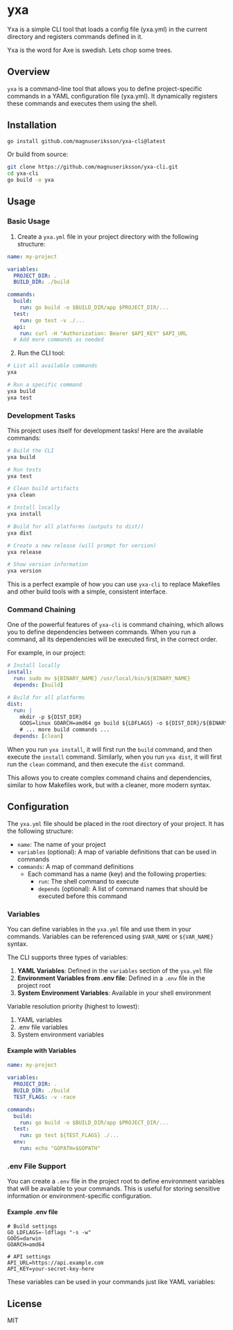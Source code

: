 # yxa

Yxa is a simple CLI tool that loads a config file (yxa.yml) in the current directory and registers commands defined in it.

Yxa is the word for Axe is swedish. Lets chop some trees.

## Overview

`yxa` is a command-line tool that allows you to define project-specific commands in a YAML configuration file (yxa.yml). It dynamically registers these commands and executes them using the shell.

## Installation

```bash
go install github.com/magnuseriksson/yxa-cli@latest
```

Or build from source:

```bash
git clone https://github.com/magnuseriksson/yxa-cli.git
cd yxa-cli
go build -o yxa
```

## Usage

### Basic Usage

1. Create a `yxa.yml` file in your project directory with the following structure:

```yaml
name: my-project

variables:
  PROJECT_DIR: .
  BUILD_DIR: ./build

commands:
  build:
    run: go build -o $BUILD_DIR/app $PROJECT_DIR/...
  test:
    run: go test -v ./...
  api:
    run: curl -H "Authorization: Bearer $API_KEY" $API_URL
  # Add more commands as needed
```

2. Run the CLI tool:

```bash
# List all available commands
yxa

# Run a specific command
yxa build
yxa test
```

### Development Tasks

This project uses itself for development tasks! Here are the available commands:

```bash
# Build the CLI
yxa build

# Run tests
yxa test

# Clean build artifacts
yxa clean

# Install locally
yxa install

# Build for all platforms (outputs to dist/)
yxa dist

# Create a new release (will prompt for version)
yxa release

# Show version information
yxa version
```

This is a perfect example of how you can use `yxa-cli` to replace Makefiles and other build tools with a simple, consistent interface.

### Command Chaining

One of the powerful features of `yxa-cli` is command chaining, which allows you to define dependencies between commands. When you run a command, all its dependencies will be executed first, in the correct order.

For example, in our project:

```yaml
# Install locally
install:
  run: sudo mv ${BINARY_NAME} /usr/local/bin/${BINARY_NAME}
  depends: [build]

# Build for all platforms
dist:
  run: |
    mkdir -p ${DIST_DIR}
    GOOS=linux GOARCH=amd64 go build ${LDFLAGS} -o ${DIST_DIR}/${BINARY_NAME}-linux-amd64 .
    # ... more build commands ...
  depends: [clean]
```

When you run `yxa install`, it will first run the `build` command, and then execute the `install` command. Similarly, when you run `yxa dist`, it will first run the `clean` command, and then execute the `dist` command.

This allows you to create complex command chains and dependencies, similar to how Makefiles work, but with a cleaner, more modern syntax.

## Configuration

The `yxa.yml` file should be placed in the root directory of your project. It has the following structure:

- `name`: The name of your project
- `variables` (optional): A map of variable definitions that can be used in commands
- `commands`: A map of command definitions
  - Each command has a name (key) and the following properties:
    - `run`: The shell command to execute
    - `depends` (optional): A list of command names that should be executed before this command

### Variables

You can define variables in the `yxa.yml` file and use them in your commands. Variables can be referenced using `$VAR_NAME` or `${VAR_NAME}` syntax.

The CLI supports three types of variables:

1. **YAML Variables**: Defined in the `variables` section of the `yxa.yml` file
2. **Environment Variables from .env file**: Defined in a `.env` file in the project root
3. **System Environment Variables**: Available in your shell environment

Variable resolution priority (highest to lowest):
1. YAML variables
2. .env file variables
3. System environment variables

#### Example with Variables

```yaml
name: my-project

variables:
  PROJECT_DIR: .
  BUILD_DIR: ./build
  TEST_FLAGS: -v -race

commands:
  build:
    run: go build -o $BUILD_DIR/app $PROJECT_DIR/...
  test:
    run: go test ${TEST_FLAGS} ./...
  env:
    run: echo "GOPATH=$GOPATH"
```

### .env File Support

You can create a `.env` file in the project root to define environment variables that will be available to your commands. This is useful for storing sensitive information or environment-specific configuration.

#### Example .env file

```
# Build settings
GO_LDFLAGS=-ldflags "-s -w"
GOOS=darwin
GOARCH=amd64

# API settings
API_URL=https://api.example.com
API_KEY=your-secret-key-here
```

These variables can be used in your commands just like YAML variables:

## License

MIT
